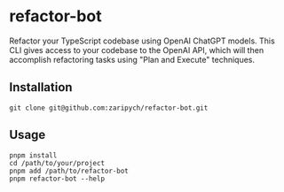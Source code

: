 # refactor-bot

Refactor your TypeScript codebase using OpenAI ChatGPT models. This CLI gives
access to your codebase to the OpenAI API, which will then accomplish
refactoring tasks using "Plan and Execute" techniques.

## Installation

```
git clone git@github.com:zaripych/refactor-bot.git
```

## Usage

```
pnpm install
cd /path/to/your/project
pnpm add /path/to/refactor-bot
pnpm refactor-bot --help
```

